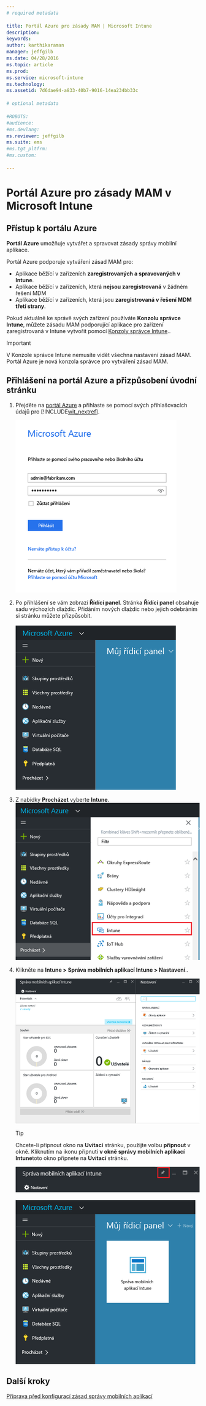 ```yaml
---
# required metadata

title: Portál Azure pro zásady MAM | Microsoft Intune
description:
keywords:
author: karthikaraman
manager: jeffgilb
ms.date: 04/28/2016
ms.topic: article
ms.prod:
ms.service: microsoft-intune
ms.technology:
ms.assetid: 7d6dae94-a833-40b7-9016-14ea234bb33c

# optional metadata

#ROBOTS:
#audience:
#ms.devlang:
ms.reviewer: jeffgilb
ms.suite: ems
#ms.tgt_pltfrm:
#ms.custom:

---
```


# Portál Azure pro zásady MAM v Microsoft Intune
## Přístup k portálu Azure
**Portál Azure** umožňuje vytvářet a spravovat zásady správy mobilní aplikace.

Portál Azure podporuje vytváření zásad MAM pro:
- Aplikace běžící v zařízeních **zaregistrovaných a spravovaných v Intune**.
- Aplikace běžící v zařízeních, která **nejsou zaregistrovaná** v žádném řešení MDM
- Aplikace běžící v zařízeních, která jsou **zaregistrovaná v řešení MDM třetí strany**.

Pokud aktuálně ke správě svých zařízení používáte **Konzolu správce Intune**, můžete zásadu MAM podporující aplikace pro zařízení zaregistrovaná v Intune vytvořit pomocí [Konzoly správce Intune](configure-and-deploy-mobile-application-management-policies-in-the-microsoft-intune-console.md)..
>[!IMPORTANT]
> V Konzole správce Intune nemusíte vidět všechna nastavení zásad MAM. Portál Azure je nová konzola správce pro vytváření zásad MAM.

## Přihlášení na portál Azure a přizpůsobení úvodní stránku

1.  Přejděte na [portál Azure](https://portal.azure.com) a přihlaste se pomocí svých přihlašovacích údajů pro [!INCLUDE[wit_nextref](../includes/wit_nextref_md.md)].

    ![Snímek obrazovky přihlašovací stránky portálu Azure](../media/AppManagement/AzurePortal_MAMSigninPage.png)

2.  Po přihlášení se vám zobrazí **Řídící panel**. Stránka **Řídící panel** obsahuje sadu výchozích dlaždic. Přidáním nových dlaždic nebo jejich odebráním si stránku můžete přizpůsobit.

    ![Snímek obrazovky řídícího panelu portálu Azure](../media/AppManagement/AzurePortal_MAMStartboard_NoMAM.png)

3.  Z nabídky **Procházet** vyberte **Intune**.![Snímek obrazovky nabídky Procházet se zvýrazněným Intune](../media/AppManagement/AzurePortal_MAM_Browse_Intune.png)

4.  Klikněte na **Intune > Správa mobilních aplikací Intune > Nastavení**..

    ![Snímek obrazovky okna Správa mobilních aplikací Intune](../media/AppManagement/AzurePortal_MAM_Mainblade.png)

    > [!TIP]
    > Chcete-li připnout okno na **Uvítací** stránku, použijte volbu **připnout** v okně.  Kliknutím na ikonu připnutí **v okně správy mobilních aplikací Intune**toto okno připnete na **Uvítací** stránku.

    ![Snímek obrazovky okna Správa mobilních aplikací Intune se zvýrazněnou ikonou připnutí](../media/AppManagement/AzurePortal_MAM_PinBladeAction.png)

    ![Snímek obrazovky řídicího panelu s připnutou dlaždicí Intune](../media/AppManagement/AzurePortal_MAM_Startboard_withMAM.png)
## Další kroky
[Příprava před konfigurací zásad správy mobilních aplikací](get-ready-to-configure-mobile-app-management-policies-with-microsoft-intune.md)


<!--HONumber=May16_HO1-->



